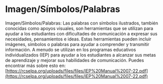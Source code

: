 # Imagen/Símbolos/Palabras
Imagen/Símbolos/Palabras: Las palabras con símbolos ilustrados, también conocidas como apoyos visuales, son herramientas que se utilizan para ayudar a los estudiantes con dificultades de comunicación a expresar sus necesidades, pensamientos e ideas. Estas herramientas pueden incluir imágenes, símbolos o palabras para ayudar a comprender y transmitir información. A menudo se utilizan en los programas educativos individualizados (IEP) para ayudar a los estudiantes a alcanzar sus metas de aprendizaje y mejorar sus habilidades de comunicación.
Puedes encontrar más sobre esto en: [https://rcselpa.org/uploads/files/files/IEP%20Manual%2007-22.pdf](https://rcselpa.org/uploads/files/files/IEP%20Manual%2007-22.pdf)